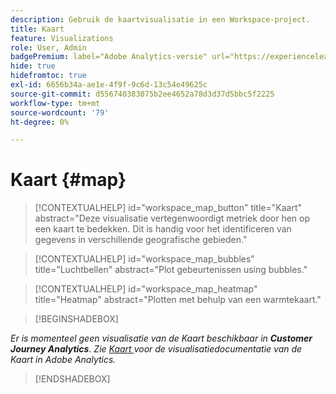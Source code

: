 ```yaml
---
description: Gebruik de kaartvisualisatie in een Workspace-project.
title: Kaart
feature: Visualizations
role: User, Admin
badgePremium: label="Adobe Analytics-versie" url="https://experienceleague.adobe.com/docs/analytics/analyze/analysis-workspace/visualizations/map-visualization.html" tooltip="Selecteer deze optie om de Adobe Analytics-versie van dit artikel weer te geven."
hide: true
hidefromtoc: true
exl-id: 6656b34a-ae1e-4f9f-9c6d-13c54e49625c
source-git-commit: d556740383075b2ee4652a78d3d37d5bbc5f2225
workflow-type: tm+mt
source-wordcount: '79'
ht-degree: 0%

---
```


# Kaart {#map}

<!-- markdownlint-disable MD034 -->

>[!CONTEXTUALHELP]
>id="workspace_map_button"
>title="Kaart"
>abstract="Deze visualisatie vertegenwoordigt metriek door hen op een kaart te bedekken. Dit is handig voor het identificeren van gegevens in verschillende geografische gebieden."

<!-- markdownlint-enable MD034 -->

<!-- markdownlint-disable MD034 -->

>[!CONTEXTUALHELP]
>id="workspace_map_bubbles"
>title="Luchtbellen"
>abstract="Plot gebeurtenissen using bubbles."

<!-- markdownlint-enable MD034 -->

<!-- markdownlint-disable MD034 -->

>[!CONTEXTUALHELP]
>id="workspace_map_heatmap"
>title="Heatmap"
>abstract="Plotten met behulp van een warmtekaart."

<!-- markdownlint-enable MD034 -->


>[!BEGINSHADEBOX]

*Er is momenteel geen visualisatie van de Kaart beschikbaar in **Customer Journey Analytics**.
Zie [ Kaart ](https://experienceleague.adobe.com/en/docs/analytics/analyze/analysis-workspace/visualizations/map-visualization) voor de visualisatiedocumentatie van de Kaart in Adobe Analytics.*

>[!ENDSHADEBOX]

